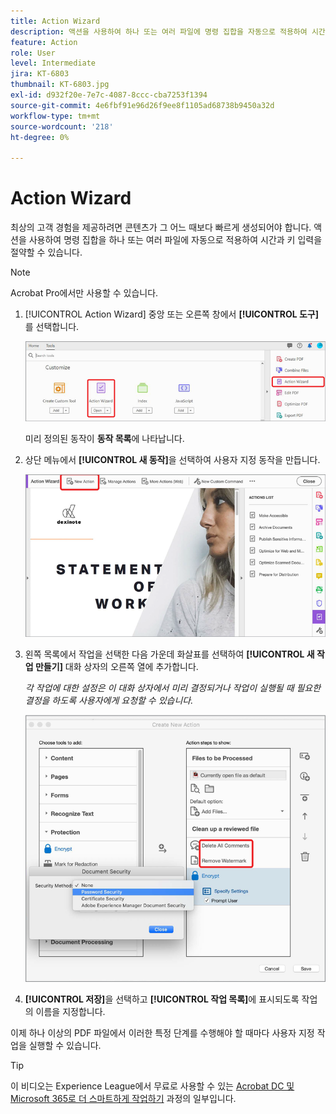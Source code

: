 ```yaml
---
title: Action Wizard
description: 액션을 사용하여 하나 또는 여러 파일에 명령 집합을 자동으로 적용하여 시간 및 키 입력 절약
feature: Action
role: User
level: Intermediate
jira: KT-6803
thumbnail: KT-6803.jpg
exl-id: d932f20e-7e7c-4087-8ccc-cba7253f1394
source-git-commit: 4e6fbf91e96d26f9ee8f1105ad68738b9450a32d
workflow-type: tm+mt
source-wordcount: '218'
ht-degree: 0%

---
```


# Action Wizard

최상의 고객 경험을 제공하려면 콘텐츠가 그 어느 때보다 빠르게 생성되어야 합니다. 액션을 사용하여 명령 집합을 하나 또는 여러 파일에 자동으로 적용하여 시간과 키 입력을 절약할 수 있습니다.

>[!NOTE]
>
>Acrobat Pro에서만 사용할 수 있습니다.

1. [!UICONTROL Action Wizard] 중앙 또는 오른쪽 창에서 **[!UICONTROL 도구]**&#x200B;를 선택합니다.

   ![Action Wizard 단계 1](../assets/ActionWizard_1.png)

   미리 정의된 동작이 **동작 목록**&#x200B;에 나타납니다.

1. 상단 메뉴에서 **[!UICONTROL 새 동작]**&#x200B;을 선택하여 사용자 지정 동작을 만듭니다.

   ![Action Wizard 단계 2](../assets/ActionWizard_2.png)

1. 왼쪽 목록에서 작업을 선택한 다음 가운데 화살표를 선택하여 **[!UICONTROL 새 작업 만들기]** 대화 상자의 오른쪽 열에 추가합니다.

   *각 작업에 대한 설정은 이 대화 상자에서 미리 결정되거나 작업이 실행될 때 필요한 결정을 하도록 사용자에게 요청할 수 있습니다.*

   ![Action Wizard 단계 3](../assets/ActionWizard_3.png)

1. **[!UICONTROL 저장]**&#x200B;을 선택하고 **[!UICONTROL 작업 목록]**&#x200B;에 표시되도록 작업의 이름을 지정합니다.

이제 하나 이상의 PDF 파일에서 이러한 특정 단계를 수행해야 할 때마다 사용자 지정 작업을 실행할 수 있습니다.

>[!TIP]
>
>이 비디오는 Experience League에서 무료로 사용할 수 있는 [Acrobat DC 및 Microsoft 365로 더 스마트하게 작업하기](https://experienceleague.adobe.com/?recommended=Acrobat-U-1-2021.microsoft365) 과정의 일부입니다.
